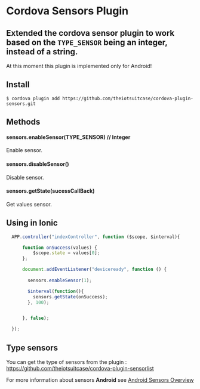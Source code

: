 # Cordova Sensors Plugin
## Extended the cordova sensor plugin to work based on the `TYPE_SENSOR` being an integer, instead of a string.

At this moment this plugin is implemented only for Android!

## Install

    $ cordova plugin add https://github.com/theiotsuitcase/cordova-plugin-sensors.git

## Methods    

#### sensors.enableSensor(TYPE_SENSOR) // Integer

Enable sensor.

#### sensors.disableSensor()

Disable sensor.

#### sensors.getState(sucessCallBack)

Get values sensor.

## Using in Ionic

```js
  APP.controller("indexController", function ($scope, $interval){

      function onSuccess(values) {
          $scope.state = values[0];
      };

      document.addEventListener("deviceready", function () {
        
        sensors.enableSensor(1);

        $interval(function(){
          sensors.getState(onSuccess);
        }, 100);


      }, false);

  });
```

## Type sensors

You can get the type of sensors from the plugin : https://github.com/theiotsuitcase/cordova-plugin-sensorlist


For more information about sensors **Android** see [Android Sensors Overview](http://developer.android.com/guide/topics/sensors/sensors_overview.html)